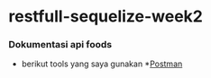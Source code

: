 # restfull-sequelize-week2

### Dokumentasi api foods
* berikut tools yang saya gunakan 
  *[Postman](https://www.postman.com/)
